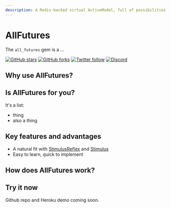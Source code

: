 ```yaml
---
description: A Redis-backed virtual ActiveModel, full of possibilities.
---
```


# AllFutures

The `all_futures` gem is a ...

[![GitHub stars](https://img.shields.io/github/stars/leastbad/all_futures?style=social)](https://github.com/leastbad/all_futures) [![GitHub forks](https://img.shields.io/github/forks/leastbad/all_futures?style=social)](https://github.com/leastbad/all_futures) [![Twitter follow](https://img.shields.io/twitter/follow/theleastbad?style=social)](https://twitter.com/theleastbad) [![Discord](https://img.shields.io/discord/681373845323513862)](https://discord.gg/GnweR3)

## Why use AllFutures?

## Is AllFutures for you?

It's a list:

* thing
* also a thing

## Key features and advantages

* A natural fit with [StimulusReflex](https://docs.stimulusreflex.com/) and [Stimulus](https://stimulus.hotwire.dev/)
* Easy to learn, quick to implement

## How does AllFutures work?

## Try it now

Github repo and Heroku demo coming soon.

